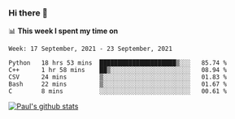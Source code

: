 ### Hi there 👋

📊 **This week I spent my time on**
<!--START_SECTION:waka-->
```text
Week: 17 September, 2021 - 23 September, 2021

Python   18 hrs 53 mins  █████████████████████▒░░░   85.74 % 
C++      1 hr 58 mins    ██▒░░░░░░░░░░░░░░░░░░░░░░   08.94 % 
CSV      24 mins         ▒░░░░░░░░░░░░░░░░░░░░░░░░   01.83 % 
Bash     22 mins         ▒░░░░░░░░░░░░░░░░░░░░░░░░   01.67 % 
C        8 mins          ░░░░░░░░░░░░░░░░░░░░░░░░░   00.61 % 
```
<!--END_SECTION:waka-->


[![Paul's github stats](https://github-readme-stats.vercel.app/api?username=mickeyouyou&theme=dracula&show_icons=true)](https://github.com/anuraghazra/github-readme-stats)

